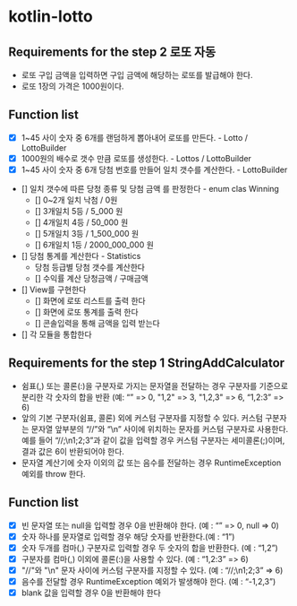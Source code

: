 # kotlin-lotto

## Requirements for the step 2 로또 자동 
- 로또 구입 금액을 입력하면 구입 금액에 해당하는 로또를 발급해야 한다.
- 로또 1장의 가격은 1000원이다.

## Function list

- [X] 1~45 사이 숫자 중 6개를 랜덤하게 뽑아내어 로또를 만든다. - Lotto / LottoBuilder 
- [X] 1000원의 배수로 갯수 만큼 로또를 생성한다. - Lottos / LottoBuilder
- [X] 1~45 사이 숫자 중 6개 당첨 번호를 만들어 일치 갯수를 계산한다. - LottoBuilder
- [] 일치 갯수에 따른 당청 종류 및 당첨 금액 를 판정한다 - enum clas Winning
  - [] 0~2개 일치 낙첨 / 0원 
  - [] 3개일치 5등 / 5_000 원
  - [] 4개일치 4등 / 50_000 원
  - [] 5개일치 3등 / 1_500_000 원
  - [] 6개일치 1등 / 2000_000_000 원
- [] 당첨 통계를 계산한다 -  Statistics
  - 당첨 등급별 당첨 갯수를 계산한다  
  - [] 수익률 계산   당청금액 / 구매금액
- [] View를 구현한다 
  - [] 화면에 로또 리스트를 출력 한다 
  - [] 화면에 로또 통계를 출력 한다
  - [] 콘솔입력을 통해 금액을 입력 받는다
- [] 각 모듈을 통합한다 
  

## Requirements for the step 1 StringAddCalculator

- 쉼표(,) 또는 콜론(:)을 구분자로 가지는 문자열을 전달하는 경우 구분자를 기준으로 분리한 각 숫자의 합을 반환 (예: “” => 0, "1,2" => 3, "1,2,3" => 6, “1,2:3” => 6)
- 앞의 기본 구분자(쉼표, 콜론) 외에 커스텀 구분자를 지정할 수 있다. 커스텀 구분자는 문자열 앞부분의 “//”와 “\n” 사이에 위치하는 문자를 커스텀 구분자로 사용한다. 예를 들어 “//;\n1;2;3”과 같이 값을 입력할 경우 커스텀 구분자는 세미콜론(;)이며, 결과 값은 6이 반환되어야 한다.
- 문자열 계산기에 숫자 이외의 값 또는 음수를 전달하는 경우 RuntimeException 예외를 throw 한다.


## Function list 
- [X] 빈 문자열 또는 null을 입력할 경우 0을 반환해야 한다. (예 : “” => 0, null => 0)
- [X] 숫자 하나를 문자열로 입력할 경우 해당 숫자를 반환한다.(예 : “1”)
- [X] 숫자 두개를 컴마(,) 구분자로 입력할 경우 두 숫자의 합을 반환한다. (예 : “1,2”)
- [X] 구분자를 컴마(,) 이외에 콜론(:)을 사용할 수 있다. (예 : “1,2:3” => 6)
- [X] "//"와 "\n" 문자 사이에 커스텀 구분자를 지정할 수 있다. (예 : “//;\n1;2;3” => 6)
- [X] 음수를 전달할 경우 RuntimeException 예외가 발생해야 한다. (예 : “-1,2,3”)
- [X] blank 값을 입력할 경우 0을 반환해야 한다
